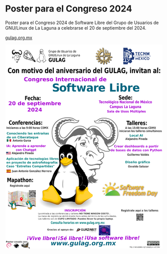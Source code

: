 # Poster para el Congreso 2024

Poster para el Congreso 2024 de Software Libre del Grupo de Usuarios de GNU/Linux de La Laguna a celebrarse el 20 de septiembre del 2024.

[gulag.org.mx](http://www.gulag.org.mx)

![Congreso2024](CongresoGulag2024.png)
